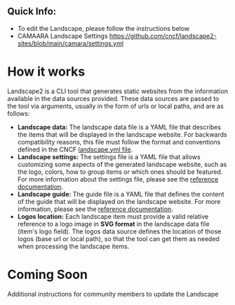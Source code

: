 ## Quick Info:
+ To edit the Landscape, please follow the instructions below
+ CAMAARA Landscape Settings https://github.com/cncf/landscape2-sites/blob/main/camara/settings.yml

# How it works
Landscape2 is a CLI tool that generates static websites from the information available in the data sources provided. These data sources are passed to the tool via arguments, usually in the form of urls or local paths, and are as follows:
+ **Landscape data:** The landscape data file is a YAML file that describes the items that will be displayed in the landscape website. For backwards compatibility reasons, this file must follow the format and conventions defined in the CNCF [landscape.yml file]([url](https://github.com/cncf/landscape/blob/master/landscape.yml)).
+ **Landscape settings:** The settings file is a YAML file that allows customizing some aspects of the generated landscape website, such as the logo, colors, how to group items or which ones should be featured. For more information about the settings file, please see the [reference documentation]([url](https://github.com/cncf/landscape2/blob/main/docs/config/settings.yml)).
+ **Landscape guide:** The guide file is a YAML file that defines the content of the guide that will be displayed on the landscape website. For more information, please see the [reference documentation]([url](https://github.com/cncf/landscape2/blob/main/docs/config/guide.yml)).
+ **Logos location:** Each landscape item must provide a valid relative reference to a logo image in **SVG format** in the landscape data file (item's logo field). The logos data source defines the location of those logos (base url or local path), so that the tool can get them as needed when processing the landscape items.

# Coming Soon
Additional instructions for community members to update the Landscape
